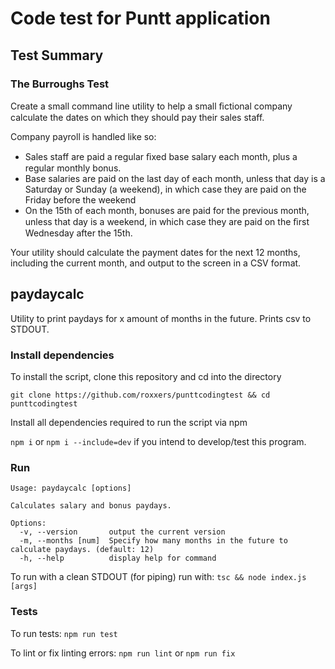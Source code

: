 # Code test for Puntt application

## Test Summary

### The Burroughs Test

Create a small command line utility to help a small ﬁctional company calculate
the dates on which they should pay their sales staff.

Company payroll is handled like so:

-   Sales staff are paid a regular ﬁxed base salary each month, plus a regular
    monthly bonus.
-   Base salaries are paid on the last day of each month, unless that day is a
    Saturday or Sunday (a weekend), in which case they are paid on the Friday
    before the weekend
-   On the 15th of each month, bonuses are paid for the previous month, unless
    that day is a weekend, in which case they are paid on the ﬁrst Wednesday
    after the 15th.

Your utility should calculate the payment dates for the next 12 months,
including the current month, and output to the screen in a CSV format.

## paydaycalc

Utility to print paydays for x amount of months in the future. Prints csv to
STDOUT.

### Install dependencies

To install the script, clone this repository and cd into the directory

`git clone https://github.com/roxxers/punttcodingtest && cd punttcodingtest`

Install all dependencies required to run the script via npm

`npm i` or `npm i --include=dev` if you intend to develop/test this program.

### Run

```text
Usage: paydaycalc [options]

Calculates salary and bonus paydays.

Options:
  -v, --version       output the current version
  -m, --months [num]  Specify how many months in the future to calculate paydays. (default: 12)
  -h, --help          display help for command
```

To run with a clean STDOUT (for piping) run with: `tsc && node index.js [args]`

### Tests

To run tests: `npm run test`

To lint or fix linting errors: `npm run lint` or `npm run fix`
